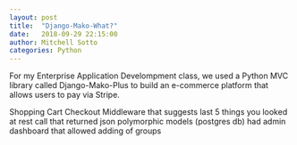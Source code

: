 ```yaml
---
layout: post
title:  "Django-Mako-What?"
date:   2018-09-29 22:15:00
author: Mitchell Sotto
categories: Python
---
```

For my Enterprise Application Develompment class, we used a Python MVC library called Django-Mako-Plus to build an e-commerce platform that allows users to pay via Stripe.

Shopping Cart
Checkout
Middleware that suggests last 5 things you looked at
rest call that returned json
polymorphic models (postgres db)
had admin dashboard that allowed adding of groups